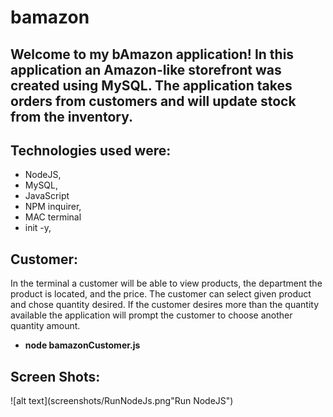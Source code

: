 # bamazon

## **Welcome to my bAmazon application!** In this application an Amazon-like storefront was created using MySQL. The application takes orders from customers and will update stock from the inventory. 

## **Technologies used were**:
- NodeJS,
- MySQL,
- JavaScript 
- NPM inquirer,
- MAC terminal 
- init -y,

## **Customer**:
In the terminal a customer will be able to view products, the department the product is located, and the price. The customer can select given product and chose quantity desired. If the customer desires more than the quantity available the application will prompt the customer to choose another quantity amount. 
- **node bamazonCustomer.js**

## **Screen Shots**:
![alt text](screenshots/RunNodeJs.png"Run NodeJS")
